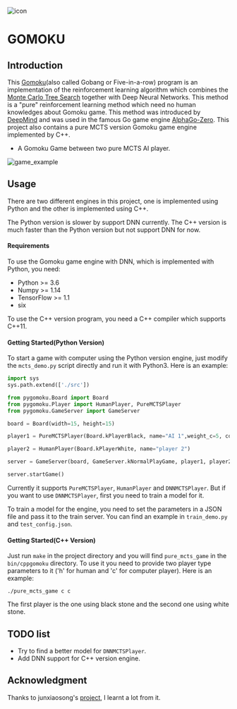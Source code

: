![icon](./images/Gomoku.png)

# GOMOKU #

## Introduction ##

This [Gomoku][gomoku_intro](also called Gobang or Five-in-a-row) program is an implementation of the reinforcement learning algorithm which combines the [Monte Carlo Tree Search][MCTS_wiki] together with Deep Neural Networks. This method is a "pure" reinforcement learning method which need no human knowledges about Gomoku game. This method was introduced by [DeepMind][deepmind] and was used in the famous Go game engine [AlphaGo-Zero][alphago_zero]. This project also contains a pure MCTS version Gomoku game engine implemented by C++.

* A Gomoku Game between two pure MCTS AI player.

![game_example](./images/pure_mcts_game.gif)

## Usage ##

There are two different engines in this project, one is implemented using Python and the other is implemented using C++. 

The Python version is slower by support DNN currently. The C++ version is much faster than the Python version but not support DNN for now.

#### Requirements ####

To use the Gomoku game engine with DNN, which is implemented with Python, you need:

* Python >= 3.6
* Numpy >= 1.14
* TensorFlow >= 1.1
* six

To use the C++ version program, you need a C++ compiler which supports C++11.

#### Getting Started(Python Version) ####

To start a game with computer using the Python version engine, just modify the `mcts_demo.py` script directly and run it with Python3. Here is an example:
```Python
import sys
sys.path.extend(['./src'])

from pygomoku.Board import Board
from pygomoku.Player import HumanPlayer, PureMCTSPlayer
from pygomoku.GameServer import GameServer

board = Board(width=15, height=15)

player1 = PureMCTSPlayer(Board.kPlayerBlack, name="AI 1",weight_c=5, compute_budget=20000)

player2 = HumanPlayer(Board.kPlayerWhite, name="player 2")

server = GameServer(board, GameServer.kNormalPlayGame, player1, player2)

server.startGame()
```

Currently it supports `PureMCTSPlayer`, `HumanPlayer` and `DNNMCTSPlayer`. But if you want to use `DNNMCTSPlayer`, first you need to train a model for it.

To train a model for the engine, you need to set the parameters in a JSON file and pass it to the train server. You can find an example in `train_demo.py` and `test_config.json`.

#### Getting Started(C++ Version) ####

Just run `make` in the project directory and you will find `pure_mcts_game` in the `bin/cppgomoku` directory. To use it you need to provide two player type parameters to it ('h' for human and 'c' for computer player). Here is an example:
```
./pure_mcts_game c c
```

The first player is the one using black stone and the second one using white stone.

## TODO list ##

* Try to find a better model for `DNNMCTSPlayer`.
* Add DNN support for C++ version engine.

## Acknowledgment ##

Thanks to junxiaosong's [project][other_proj], I learnt a lot from it.

<!-- outer links -->
[gomoku_intro]: https://en.wikipedia.org/wiki/Gomoku

[MCTS_wiki]: https://en.wikipedia.org/wiki/Monte_Carlo_tree_search

[deepmind]: https://deepmind.com/

[alphago_zero]: https://www.nature.com/articles/nature24270

[other_proj]: https://github.com/junxiaosong/AlphaZero_Gomoku

